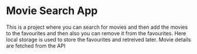 # Movie Search App

This is a project where you can search for movies and then add the movies to the favourites and then also you can remove it from the favourites. Here local storage is used to store the favourites and retreived later. Movie details are fetched from the API
